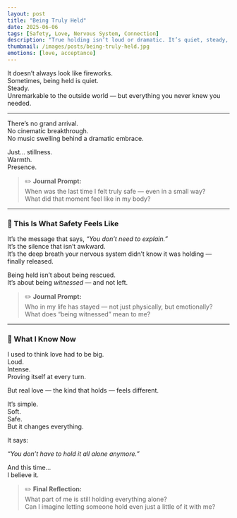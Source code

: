 ```yaml
---
layout: post
title: "Being Truly Held"
date: 2025-06-06
tags: [Safety, Love, Nervous System, Connection]
description: "True holding isn’t loud or dramatic. It’s quiet, steady, and sometimes the most healing thing of all."
thumbnail: /images/posts/being-truly-held.jpg
emotions: [love, acceptance]
---
```


It doesn’t always look like fireworks.  
Sometimes, being held is quiet.  
Steady.  
Unremarkable to the outside world — but everything you never knew you needed.

---

There’s no grand arrival.  
No cinematic breakthrough.  
No music swelling behind a dramatic embrace.

Just… stillness.  
Warmth.  
Presence.

> ✏️ **Journal Prompt:**  
> When was the last time I felt truly safe — even in a small way?  
> What did that moment feel like in my body?

---

### 🤝 This Is What Safety Feels Like

It’s the message that says, *“You don’t need to explain.”*  
It’s the silence that isn’t awkward.  
It’s the deep breath your nervous system didn’t know it was holding — finally released.

Being held isn’t about being rescued.  
It’s about being *witnessed* — and not left.

> ✏️ **Journal Prompt:**  
> Who in my life has stayed — not just physically, but emotionally?  
> What does “being witnessed” mean to me?

---

### 💛 What I Know Now

I used to think love had to be big.  
Loud.  
Intense.  
Proving itself at every turn.

But real love — the kind that holds — feels different.

It’s simple.  
Soft.  
Safe.  
But it changes everything.

It says:

*“You don’t have to hold it all alone anymore.”*

And this time…  
I believe it.

> ✏️ **Final Reflection:**  
> What part of me is still holding everything alone?  
> Can I imagine letting someone hold even just a little of it with me?
